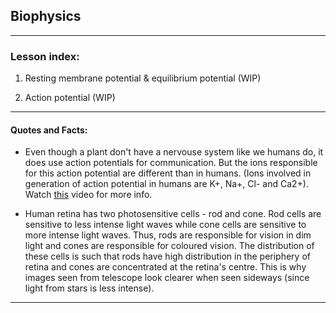 ## Biophysics

***

### Lesson index:

1. Resting membrane potential & equilibrium potential (WIP)

2. Action potential (WIP)

***

#### Quotes and Facts:

- Even though a plant don't have a nervouse system like we humans do, it does use action potentials for communication. But the ions responsible for this action potential are different than in humans. (Ions involved in generation of action potential in humans are K+, Na+, Cl- and Ca2+). Watch [this](https://youtu.be/pvBlSFVmoaw) video for more info.

- Human retina has two photosensitive cells - rod and cone. Rod cells are sensitive to less intense light waves while cone cells are sensitive to more intense light waves. Thus, rods are responsible for vision in dim light and cones are responsible for coloured vision. The distribution of these cells is such that rods have high distribution in the periphery of retina and cones are concentrated at the retina's centre. This is why images seen from telescope look clearer when seen sideways (since light from stars is less intense).  

***
